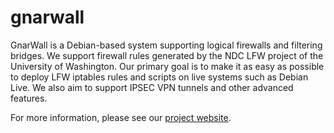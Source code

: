 # gnarwall

GnarWall is a Debian-based system supporting logical firewalls and filtering bridges. We support firewall rules generated by the NDC LFW project of the University of Washington. Our primary goal is to make it as easy as possible to deploy LFW iptables rules and scripts on live systems such as Debian Live. We also aim to support IPSEC VPN tunnels and other advanced features.

For more information, please see our [project website](https://sites.google.com/site/gnarwallproject/).

